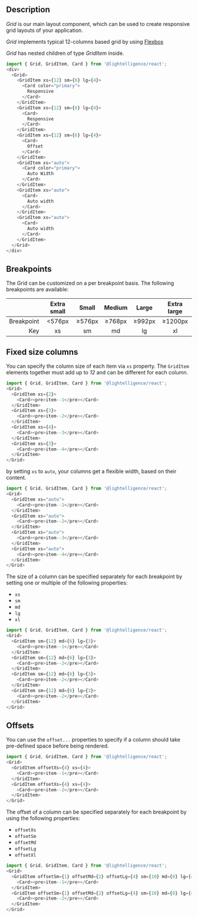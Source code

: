 ## Description

*Grid* is our main layout component, which can be used to create responsive
grid layouts of your application.

*Grid* implements typical 12-columns based grid by using
[Flexbox](https://developer.mozilla.org/en-US/docs/Learn/CSS/CSS_layout/Flexbox)

*Grid* has nested children of type *GridItem* inside.



```js
import { Grid, GridItem, Card } from '@lightelligence/react';
<div>
  <Grid>
    <GridItem xs={12} sm={6} lg={4}>
      <Card color="primary">
        Responsive
      </Card>
    </GridItem>
    <GridItem xs={12} sm={6} lg={4}>
      <Card>
        Responsive
      </Card>
    </GridItem>
    <GridItem xs={12} sm={6} lg={4}>
      <Card>
        Offset
      </Card>
    </GridItem>
    <GridItem xs="auto">
      <Card color="primary">
        Auto Width
      </Card>
    </GridItem>
    <GridItem xs="auto">
      <Card>
        Auto width
      </Card>
    </GridItem>
    <GridItem xs="auto">
      <Card>
        Auto width
      </Card>
    </GridItem>
  </Grid>
</div>
```

## Breakpoints

The Grid can be customized on a per breakpoint basis. The following breakpoints are available:

|            | Extra small |  Small | Medium |  Large | Extra large |
|-----------:|:-----------:|:------:|:------:|:------:|:-----------:|
| Breakpoint |    <576px   | ≥576px | ≥768px | ≥992px |   ≥1200px   |
|        Key |      xs     |   sm   |   md   |   lg   |      xl     |


## Fixed size columns

You can specify the column size of each item via `xs` property. The
`GridItem` elements together must add up to *12* and can be different for each
column.

```js
import { Grid, GridItem, Card } from '@lightelligence/react';
<Grid>
  <GridItem xs={2}>
    <Card><pre>item--1</pre></Card>
  </GridItem>
  <GridItem xs={3}>
    <Card><pre>item--2</pre></Card>
  </GridItem>
  <GridItem xs={4}>
    <Card><pre>item--3</pre></Card>
  </GridItem>
  <GridItem xs={3}>
    <Card><pre>item--4</pre></Card>
  </GridItem>
</Grid>
```

by setting `xs` to `auto`, your columns get a flexible width, based
on their content.

```js
import { Grid, GridItem, Card } from '@lightelligence/react';
<Grid>
  <GridItem xs="auto">
    <Card><pre>item--1</pre></Card>
  </GridItem>
  <GridItem xs="auto">
    <Card><pre>item--2</pre></Card>
  </GridItem>
  <GridItem xs="auto">
    <Card><pre>item--3</pre></Card>
  </GridItem>
  <GridItem xs="auto">
    <Card><pre>item--4</pre></Card>
  </GridItem>
</Grid>
```

The size of a column can be specified separately for each breakpoint by setting one or multiple of the following properties:

- `xs`
- `sm`
- `md`
- `lg`
- `xl`

```js
import { Grid, GridItem, Card } from '@lightelligence/react';
<Grid>
  <GridItem sm={12} md={6} lg={3}>
    <Card><pre>item--1</pre></Card>
  </GridItem>
  <GridItem sm={12} md={6} lg={3}>
    <Card><pre>item--2</pre></Card>
  </GridItem>
  <GridItem sm={12} md={6} lg={3}>
    <Card><pre>item--2</pre></Card>
  </GridItem>
  <GridItem sm={12} md={6} lg={3}>
    <Card><pre>item--2</pre></Card>
  </GridItem>
</Grid>
```
## Offsets

You can use the `offset...` properties to specify if a column should take
pre-defined space before being rendered.

```js
import { Grid, GridItem, Card } from '@lightelligence/react';
<Grid>
  <GridItem offsetXs={4} xs={4}>
    <Card><pre>item--1</pre></Card>
  </GridItem>
  <GridItem offsetXs={4} xs={4}>
    <Card><pre>item--2</pre></Card>
  </GridItem>
</Grid>
```

The offset of a column can be specified separately for each breakpoint by using the following properties:

- `offsetXs`
- `offsetSm`
- `offsetMd`
- `offsetLg`
- `offsetXl`

```js
import { Grid, GridItem, Card } from '@lightelligence/react';
<Grid>
  <GridItem offsetSm={1} offsetMd={2} offsetLg={4} sm={10} md={8} lg={4}>
    <Card><pre>item--1</pre></Card>
  </GridItem>
  <GridItem offsetSm={1} offsetMd={2} offsetLg={4} sm={10} md={8} lg={4}>
    <Card><pre>item--2</pre></Card>
  </GridItem>
</Grid>
```